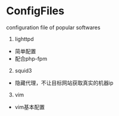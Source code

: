 # ConfigFiles
configuration file of popular softwares

1. lighttpd  
 * 简单配置
 * 配合php-fpm
2. squid3  
 * 隐藏代理，不让目标网站获取真实的机器ip
3. vim  
 * vim基本配置

